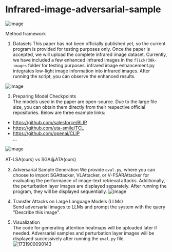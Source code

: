 # Infrared-image-adversarial-sample

![image](https://github.com/user-attachments/assets/253103d3-dfba-425d-9c39-bdd67b93773c)

Method framework

1. Datasets 
This paper has not been officially published yet, so the current program is provided for testing purposes only. Once the paper is accepted, we will upload the complete infrared image dataset. Currently, we have included a few enhanced infrared images in the `flickr30k-images` folder for testing purposes.  infrared image enhancement.py integrates low-light image information into infrared images. After running the script, you can observe the enhanced results.

![image](https://github.com/user-attachments/assets/4b5b02ea-0bff-46fd-84c8-a89a9f0fb32f)

3. Preparing Model Checkpoints  
The models used in the paper are open-source. Due to the large file size, you can obtain them directly from their respective official repositories. Below are three example links:  
- https://github.com/salesforce/BLIP  
- https://github.com/uta-smile/TCL  
- https://github.com/openai/CLIP  
...

![image](https://github.com/user-attachments/assets/f3ac5337-09a6-492e-ad14-3176045585f5)


AT-LSA(ours) vs SGA与ATA(ours)

3. Adversarial Sample Generation 
We provide `eval.py`, where you can choose to import SGAttacker, VLAttacker, or V-FSARAttacker for evaluating the performance of image-text retrieval attacks. Additionally, the perturbation layer images are displayed separately. After running the program, they will be displayed sequentially.
![image](https://github.com/user-attachments/assets/ac07608e-aa00-418d-bde0-5f77041b957c)


4. Transfer Attacks on Large Language Models (LLMs)  
Send adversarial images to LLMs and prompt the system with the query "Describe this image".

5. Visualization  
The code for generating attention heatmaps will be uploaded later if needed. Adversarial samples and perturbation layer images will be displayed successively after running the `eval.py` file.  
![1731900090143](https://github.com/user-attachments/assets/13c6cafd-9682-45a9-a670-516c60b569c3)
